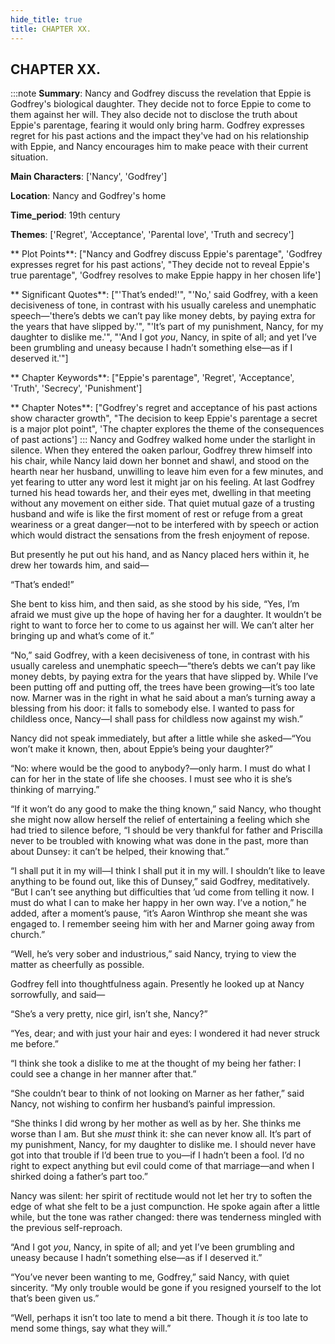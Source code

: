 ```yaml
---
hide_title: true
title: CHAPTER XX.
---
```

## CHAPTER XX.
:::note
**Summary**:
Nancy and Godfrey discuss the revelation that Eppie is Godfrey's biological daughter. They decide not to force Eppie to come to them against her will. They also decide not to disclose the truth about Eppie's parentage, fearing it would only bring harm. Godfrey expresses regret for his past actions and the impact they've had on his relationship with Eppie, and Nancy encourages him to make peace with their current situation.

**Main Characters**:
['Nancy', 'Godfrey']

**Location**:
Nancy and Godfrey's home

**Time_period**:
19th century

**Themes**:
['Regret', 'Acceptance', 'Parental love', 'Truth and secrecy']

** Plot Points**:
["Nancy and Godfrey discuss Eppie's parentage", 'Godfrey expresses regret for his past actions', "They decide not to reveal Eppie's true parentage", 'Godfrey resolves to make Eppie happy in her chosen life']

** Significant Quotes**:
["'That’s ended!'", "'No,' said Godfrey, with a keen decisiveness of tone, in contrast with his usually careless and unemphatic speech—'there’s debts we can’t pay like money debts, by paying extra for the years that have slipped by.'", "'It’s part of my punishment, Nancy, for my daughter to dislike me.'", "'And I got _you_, Nancy, in spite of all; and yet I’ve been grumbling and uneasy because I hadn’t something else—as if I deserved it.'"]

** Chapter Keywords**:
["Eppie's parentage", 'Regret', 'Acceptance', 'Truth', 'Secrecy', 'Punishment']

** Chapter Notes**:
["Godfrey's regret and acceptance of his past actions show character growth", "The decision to keep Eppie's parentage a secret is a major plot point", 'The chapter explores the theme of the consequences of past actions']
:::
Nancy and Godfrey walked home under the starlight in silence. When they entered the oaken parlour, Godfrey threw himself into his chair, while Nancy laid down her bonnet and shawl, and stood on the hearth near her husband, unwilling to leave him even for a few minutes, and yet fearing to utter any word lest it might jar on his feeling. At last Godfrey turned his head towards her, and their eyes met, dwelling in that meeting without any movement on either side. That quiet mutual gaze of a trusting husband and wife is like the first moment of rest or refuge from a great weariness or a great danger—not to be interfered with by speech or action which would distract the sensations from the fresh enjoyment of repose. 

But presently he put out his hand, and as Nancy placed hers within it, he drew her towards him, and said— 

“That’s ended!” 

She bent to kiss him, and then said, as she stood by his side, “Yes, I’m afraid we must give up the hope of having her for a daughter. It wouldn’t be right to want to force her to come to us against her will. We can’t alter her bringing up and what’s come of it.” 

“No,” said Godfrey, with a keen decisiveness of tone, in contrast with his usually careless and unemphatic speech—“there’s debts we can’t pay like money debts, by paying extra for the years that have slipped by. While I’ve been putting off and putting off, the trees have been growing—it’s too late now. Marner was in the right in what he said about a man’s turning away a blessing from his door: it falls to somebody else. I wanted to pass for childless once, Nancy—I shall pass for childless now against my wish.” 

Nancy did not speak immediately, but after a little while she asked—“You won’t make it known, then, about Eppie’s being your daughter?” 

“No: where would be the good to anybody?—only harm. I must do what I can for her in the state of life she chooses. I must see who it is she’s thinking of marrying.” 

“If it won’t do any good to make the thing known,” said Nancy, who thought she might now allow herself the relief of entertaining a feeling which she had tried to silence before, “I should be very thankful for father and Priscilla never to be troubled with knowing what was done in the past, more than about Dunsey: it can’t be helped, their knowing that.” 

“I shall put it in my will—I think I shall put it in my will. I shouldn’t like to leave anything to be found out, like this of Dunsey,” said Godfrey, meditatively. “But I can’t see anything but difficulties that ’ud come from telling it now. I must do what I can to make her happy in her own way. I’ve a notion,” he added, after a moment’s pause, “it’s Aaron Winthrop she meant she was engaged to. I remember seeing him with her and Marner going away from church.” 

“Well, he’s very sober and industrious,” said Nancy, trying to view the matter as cheerfully as possible. 

Godfrey fell into thoughtfulness again. Presently he looked up at Nancy sorrowfully, and said— 

“She’s a very pretty, nice girl, isn’t she, Nancy?” 

“Yes, dear; and with just your hair and eyes: I wondered it had never struck me before.” 

“I think she took a dislike to me at the thought of my being her father: I could see a change in her manner after that.” 

“She couldn’t bear to think of not looking on Marner as her father,” said Nancy, not wishing to confirm her husband’s painful impression. 

“She thinks I did wrong by her mother as well as by her. She thinks me worse than I am. But she _must_ think it: she can never know all. It’s part of my punishment, Nancy, for my daughter to dislike me. I should never have got into that trouble if I’d been true to you—if I hadn’t been a fool. I’d no right to expect anything but evil could come of that marriage—and when I shirked doing a father’s part too.” 

Nancy was silent: her spirit of rectitude would not let her try to soften the edge of what she felt to be a just compunction. He spoke again after a little while, but the tone was rather changed: there was tenderness mingled with the previous self-reproach. 

“And I got _you_, Nancy, in spite of all; and yet I’ve been grumbling and uneasy because I hadn’t something else—as if I deserved it.” 

“You’ve never been wanting to me, Godfrey,” said Nancy, with quiet sincerity. “My only trouble would be gone if you resigned yourself to the lot that’s been given us.” 

“Well, perhaps it isn’t too late to mend a bit there. Though it _is_ too late to mend some things, say what they will.” 

